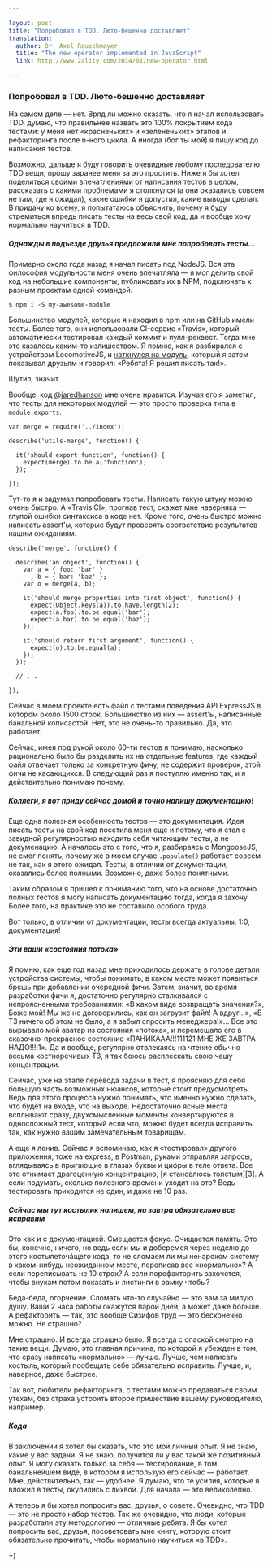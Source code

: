 ```yaml
---

layout: post
title: "Попробовал в TDD. Люто-бешенно доставляет"
translation: 
  author: Dr. Axel Rauschmayer
  title: "The new operator implemented in JavaScript"
  link: http://www.2ality.com/2014/01/new-operator.html

---
```


### Попробовал в TDD. Люто-бешенно доставляет


На самом деле — нет. Вряд ли можно сказать, что я начал использовать TDD,
думаю, что правильнее назвать это 100% покрытием кода тестами: у меня нет
«красненьких» и «зелененьких» этапов и рефакторинга после n-ного цикла. А иногда
(бог ты мой) я пишу код до написания тестов.

Возможно, дальше я буду говорить очевидные любому последователю TDD вещи, прошу
заранее меня за это простить. Ниже я бы хотел поделиться своими впечатлениями
от написания тестов в целом, рассказать с какими проблемами я столкнулся (а они
оказались совсем не там, где я ожидал), какие ошибки я допустил, какие выводы
сделал. В придачу ко всему, я попытатаюсь объяснить, почему я буду стремиться
впредь писать тесты на весь свой код, да и вообще хочу нормально научиться в TDD.


##### Однажды в подъезде друзья предложили мне попробовать тесты…

Примерно около года назад я начал писать под NodeJS. Вся эта философия
модульности меня очень впечатляла — я мог делить свой код на небольшие
компоненты, публиковать их в NPM, подключать к разным проектам одной командой.

    $ npm i -S my-awesome-module

Большинство модулей, которые я находил в npm или на GitHub имели тесты. Более
того, они использовали CI-сервис «Travis», который автоматически тестировал
каждый коммит и пулл-реквест. Тогда мне это казалось каким-то излишеством.
Я помню, как я разбирался с устройством LocomotiveJS, и [наткнулся на модуль][0],
который я затем показывал друзьям и говорил: «Ребята! Я решил писать так!».

Шутил, значит.

Вообще, код [@jaredhanson][1] мне очень нравится. Изучая его я заметил, что тесты
для некоторых модулей — это просто проверка типа в `module.exports`.

    var merge = require('../index');

    describe('utils-merge', function() {
        
      it('should export function', function() {
        expect(merge).to.be.a('function');
      });
      
    });

Тут-то я и задумал попробовать тесты. Написать такую штуку можно очень быстро.
А «Travis.CI», прогнав тест, скажет мне наверняка — глупой ошибки синтаксиса
в коде нет. Кроме того, очень быстро можно написать assert'ы, которые будут
проверять соответствие результатов нашим ожиданиям.


    describe('merge', function() {

      describe('an object', function() {
        var a = { foo: 'bar' }
          , b = { bar: 'baz' };
        var o = merge(a, b);
        
        it('should merge properties into first object', function() {
          expect(Object.keys(a)).to.have.length(2);
          expect(a.foo).to.be.equal('bar');
          expect(a.bar).to.be.equal('baz');
        });
        
        it('should return first argument', function() {
          expect(o).to.be.equal(a);
        });
      });

      // ...

    });


Сейчас в моем проекте есть файл с тестами поведения API ExpressJS в котором
около 1500 строк. Большинство из них — assert'ы, написанные банальной кописастой. 
Нет, это не очень-то правильно. Да, это работает. 

Сейчас, имея под рукой около 60-ти тестов я понимаю, насколько рационально было
бы разделить их на отдельные features, где каждый файл отвечает только
за конкретную фичу, не содержит проверок, этой фичи не касающихся. В следующий
раз я поступлю именно так, и я действительно понимаю почему.



##### Коллеги, я вот приду сейчас домой и точно напишу документацию!

Еще одна полезная особенность тестов — это документация. Идея писать тесты
на свой код посетила меня еще и потому, что я стал с завидной регулярностью
находить себя читающим тесты, а не докуменацию. А началось это с того, что я,
разбираясь с MongooseJS, не смог понять, почему же в моем случае `.populate()`
работает совсем не так, как я этого ожидал. Тесты, в отличии от документации,
оказались более полными. Возможно, даже более понятными. 

Таким образом я пришел к пониманию того, что на основе достаточно полных тестов
я могу написать документацию тогда, когда я захочу. Более того, на практике
это не составило особого труда.

Вот только, в отличии от документации, тесты всегда актуальны. 1:0, документация!



##### Эти ваши «состояния потока»

Я помню, как еще год назад мне приходилось держать в голове детали устройства
системы, чтобы понимать, в каком месте может появиться брешь при добавлении
очередной фичи. Затем, значит, во время разработки фичи я, достаточно регулярно
сталкивался с непроясненными требованиями: «В каком виде возвращать значения?»,
Боже мой! Мы же не договорились, как он загрузит файл! А вдруг…», «В ТЗ ничего
об этом не было, а я забыл спросить менеджера!»… Все это вырывало мой аватар
из состояния «потока», и перемещало его в сказочно-прекрасное состояние
«ПАНИКААА!!!111121 МНЕ ЖЕ ЗАВТРА НАДО!!!!1». Да и вообще, регулярно отвлекаясь
на чтение обычно весьма костноречивых ТЗ, я так боюсь расплескать свою чашу
концентрации.

Сейчас, уже на этапе перевода задачи в тест, я проясняю для себя большую часть
возможных нюансов, которые стоит предусмотреть. Ведь для этого процесса нужно
понимать, что именно нужно сделать, что будет на входе, что на выходе.
Недостаточно ясные места всплывают сразу, двухсмысленные моменты конвертируются
в односложный тест, который если что, можно будет всегда исправить так, как
нужно вашим замечательным товарищам.

А еще я ленив. Сейчас я вспоминаю, как я «тестировал» другого приложения, тоже
на express, в Postman, руками отправляя запросы, вглядываясь в прыгающие
в глазах буквы и цифры в теле ответа. Все это отнимает драгоценную концентрацию,
[я становлюсь толстым][3]. А если подумать, сколько полезного времени уходит
на это? Ведь тестировать приходится не один, и даже не 10 раз.



##### Сейчас мы тут костылик напишем, но завтра обязательно все исправим

Это как и с документацией. Смещается фокус. Очищается память. Это бы, конечно,
ничего, но ведь если мы и доберемся через неделю до этого костылеточáщего кода,
то не сломаем ли мы ненароком систему в каком-нибудь неожиданном месте, переписав
все «нормально»? А если переписывать не 10 строк? А если порефакторить захочется,
чтобы внукам потом показать и листинги в рамку чтобы?

Беда-беда, огорчение. Сломать что-то случайно — это вам за милую душу. Ваши 2 часа
работы окажутся парой дней, а может даже больше. А рефакторить — так, это вообще
Сизифов труд — это бесконечно можно. Не страшно?

Мне страшно. И всегда страшно было. Я всегда с опаской смотрю на такие вещи.
Думаю, это главная причина, по которой я убежден в том, что сразу написать
«нормально» — лучше. Лучше, чем написать костыль, который пообещать себе
обязательно исправить. Лучше, и, наверное, даже быстрее. 

Так вот, любители рефакторинга, с тестами можно предаваться своим утехам,
без страха устроить второе пришествие вашему руководителю, например.


##### Кода

В заключении я хотел бы сказать, что это мой личный опыт. Я не знаю, какие у вас
задачи. Я не знаю, получится ли у вас такой же позитивный опыт. Я могу сказать
только за себя — тестирование, в том банальнейшем виде, в котором я использую его
сейчас — работает. Мне, действительно, так — удобнее. Я думаю, что те усилия,
которые я вложил в тесты, окупились с лихвой. Для начала — это великолепно.

А теперь я бы хотел попросить вас, друзья, о совете. Очевидно, что TDD — это
не просто набор тестов. Так же очевидно, что люди, которые разработали эту
методологию — отличные ребята. Я бы хотел попросить вас, друзья, посоветовать
мне книгу, которую стоит обязательно прочитать, чтобы нормально научиться «в TDD».

=)


[0]: https://github.com/jaredhanson/utils-merge
[1]: https://github.com/jaredhanson/
[2]: http://www.uxfox.ru/your-app-makes-me-fat/
